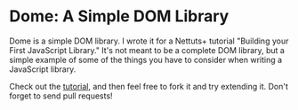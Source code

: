 # Dome: A Simple DOM Library

Dome is a simple DOM library. I wrote it for a Nettuts+ tutorial "Building your First JavaScript Library." It's not meant to be a complete DOM library, but a simple example of some of the things you have to consider when writing a JavaScript library.

Check out the [tutorial](http://net.tutsplus.com/tutorials/javascript-ajax/build-your-first-javascript-library/), and then feel free to fork it and try extending it. Don't forget to send pull requests!
